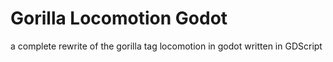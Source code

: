 # Gorilla Locomotion Godot
a complete rewrite of the gorilla tag locomotion in godot written in GDScript
